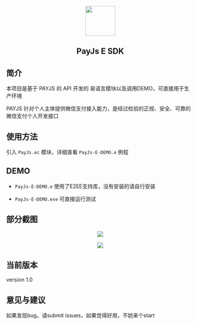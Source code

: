 <p align="center">
    <img src="https://payjs.cn/static/images/logo.png" width=80 />
</p>
<h2 align="center">PayJs E SDK</h2>

## 简介

本项目是基于 PAYJS 的 API 开发的 易语言模块以及调用DEMO，可直接用于生产环境

PAYJS 针对个人主体提供微信支付接入能力，是经过检验的正规、安全、可靠的微信支付个人开发接口

## 使用方法

引入 `PayJs.ec` 模块，详细查看 `PayJs-E-DEMO.e` 例程

## DEMO

- `PayJs-E-DEMO.e` 使用了E2EE支持库，没有安装的请自行安装

- `PayJs-E-DEMO.exe` 可直接运行测试

## 部分截图

<p align="center">
    <img src="https://github.com/nethuige/PayJs-E-SDK/blob/master/screenshots/demo.png" />
</p>

<p align="center">
    <img src="https://github.com/nethuige/PayJs-E-SDK/blob/master/screenshots/ec.png" />
</p>

## 当前版本
version 1.0

## 意见与建议
如果发现bug，请submit issues，如果觉得好用，不妨来个start
